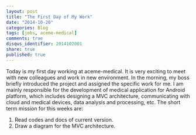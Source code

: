 ```yaml
---
layout: post
title: "The First Day of My Work"
date: "2014-10-20"
categories: Blog
tags: [jobs, aceme-medical]
comments: true
disqus_identifier: 2014102001
share: true
published: true
---
```


Today is my first day working at aceme-medical. It is very exciting to meet with new colleagues and work in new environment. In the morning, my boss briefly introduced the project and assigned the specific work for me. I am mainly responsible for the development of medical application for Android platform, which includes designing a MVC architecture, communicating with cloud and medical devices, data analysis and processing, etc. The short term mission for this weeks are:

1. Read codes and docs of current version.
2. Draw a diagram for the MVC architecture.
